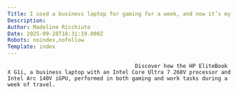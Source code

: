 ```yaml
---
Title: I used a business laptop for gaming for a week, and now it’s my 1-stop device for travel
Description: 
Author: Madeline Ricchiuto
Date: 2025-09-28T16:31:19.000Z
Robots: noindex,nofollow
Template: index
---
```


                                            Discover how the HP EliteBook X G1i, a business laptop with an Intel Core Ultra 7 268V processor and Intel Arc 140V iGPU, performed in both gaming and work tasks during a week of travel.
                                        